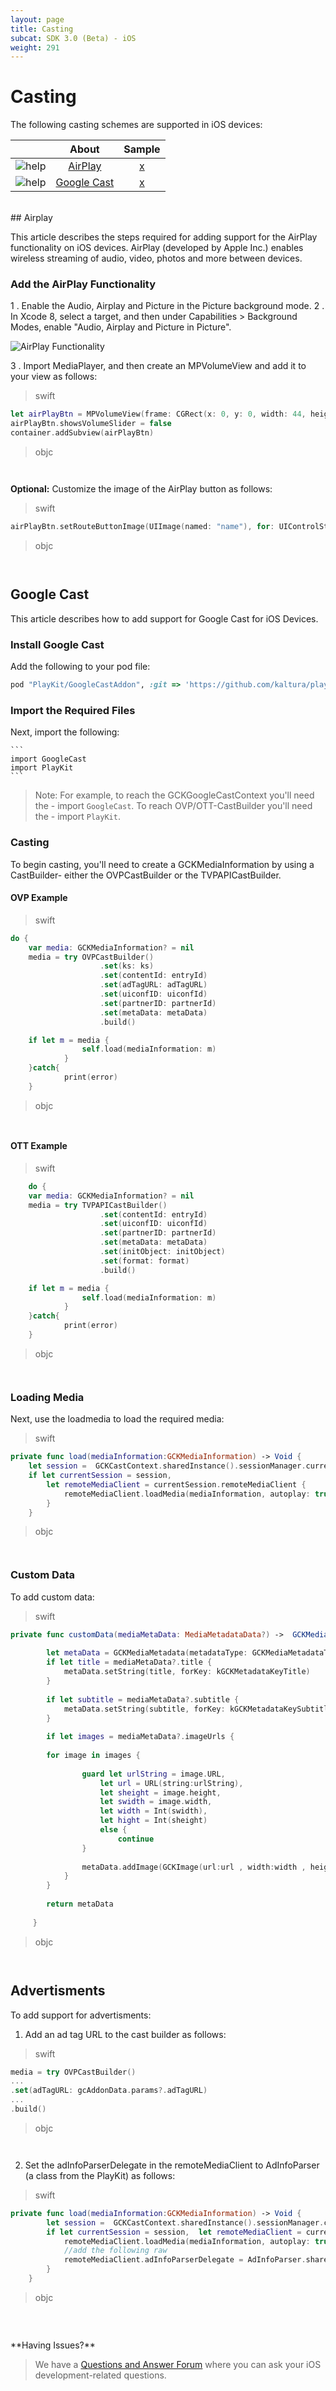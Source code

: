 ```yaml
---
layout: page
title: Casting
subcat: SDK 3.0 (Beta) - iOS
weight: 291
---
```


# Casting

The following casting schemes are supported in iOS devices:

<center>

|                                         |      About      | Sample |
|:---------------------------------------:|:---------------:|:------:|
| ![help](./v3-images/iOS/airPlay.png)    | [AirPlay]()     | [x]()  |
| ![help](./v3-images/iOS/chromecast.png) | [Google Cast]() | [x]()  |            |

</center>

</br>
## Airplay

This article describes the steps required for adding support for the AirPlay functionality on iOS devices. AirPlay (developed by Apple Inc.) enables wireless streaming of audio, video, photos and more between devices.

### Add the AirPlay Functionality  

1 . Enable the Audio, Airplay and Picture in the Picture background mode. 
2 . In Xcode 8, select a target, and then under Capabilities > Background Modes, enable "Audio, Airplay and Picture in Picture". 

![AirPlay Functionality](./v3-images/iOS/EnableAirPlay.png) 

3 . Import MediaPlayer, and then create an MPVolumeView and add it to your view as follows: 

>swift

```swift
let airPlayBtn = MPVolumeView(frame: CGRect(x: 0, y: 0, width: 44, height: 44))
airPlayBtn.showsVolumeSlider = false
container.addSubview(airPlayBtn)

```
>objc

```objc


```

**Optional:** Customize the image of the AirPlay button as follows: 

>swift

```swift
airPlayBtn.setRouteButtonImage(UIImage(named: "name"), for: UIControlState.normal)

```
>objc

```objc


```

## Google Cast

This article describes how to add support for Google Cast for iOS Devices.

###  Install Google Cast  

Add the following to your pod file: 

```ruby
pod "PlayKit/GoogleCastAddon", :git => 'https://github.com/kaltura/playkit-ios.git', :tag => PLAYKIT_TAG.

```

###  Import the Required Files  

Next, import the following:

	```
	import GoogleCast
	import PlayKit
	```
	
> Note: For example, to reach the GCKGoogleCastContext you'll need the - import `GoogleCast`. To reach OVP/OTT-CastBuilder you'll need the - import `PlayKit`.


###  Casting  

To begin casting, you'll need to create a GCKMediaInformation by using a CastBuilder- either the OVPCastBuilder or the TVPAPICastBuilder.


#### OVP Example

>swift

```swift
do {
	var media: GCKMediaInformation? = nil
	media = try OVPCastBuilder()
                    .set(ks: ks)
                    .set(contentId: entryId)
                    .set(adTagURL: adTagURL)
                    .set(uiconfID: uiconfId)
                    .set(partnerID: partnerId)
                    .set(metaData: metaData)
                    .build()

	if let m = media {
                self.load(mediaInformation: m)    
            }
	}catch{
            print(error)
	}

```
>objc

```objc


```


#### OTT Example

>swift

```swift
	do {
	var media: GCKMediaInformation? = nil
 	media = try TVPAPICastBuilder()
                    .set(contentId: entryId)
                    .set(uiconfID: uiconfId)
                    .set(partnerID: partnerId)
                    .set(metaData: metaData)
                    .set(initObject: initObject)
                    .set(format: format)
                    .build()

	if let m = media {
                self.load(mediaInformation: m)    
            }
	}catch{
            print(error)
	}
```
>objc

```objc


```

### Loading Media  

Next, use the loadmedia to load the required media:

>swift

```swift
private func load(mediaInformation:GCKMediaInformation) -> Void {
    let session =  GCKCastContext.sharedInstance().sessionManager.currentCastSession
    if let currentSession = session,  
    	let remoteMediaClient = currentSession.remoteMediaClient {
            remoteMediaClient.loadMedia(mediaInformation, autoplay: true)
        }
 	}

```
>objc

```objc


```

### Custom Data

To add custom data:

>swift

```swift
private func customData(mediaMetaData: MediaMetadataData?) ->  GCKMediaMetadata {
        
        let metaData = GCKMediaMetadata(metadataType: GCKMediaMetadataType.movie)
        if let title = mediaMetaData?.title {
            metaData.setString(title, forKey: kGCKMetadataKeyTitle)
        }
        
        if let subtitle = mediaMetaData?.subtitle {
            metaData.setString(subtitle, forKey: kGCKMetadataKeySubtitle)
        }
        
        if let images = mediaMetaData?.imageUrls {
            
        for image in images {
                
                guard let urlString = image.URL,
                    let url = URL(string:urlString),
                    let sheight = image.height,
                    let swidth = image.width,
                    let width = Int(swidth),
                    let hight = Int(sheight)
                    else {
                        continue
                }
                
                metaData.addImage(GCKImage(url:url , width:width , height:hight))
            }
        }
        
        return metaData
        
   	 }

```
>objc

```objc


```
	
##  Advertisments  

To add support for advertisments:

1. Add an ad tag URL to the cast builder as follows:

>swift

```swift
media = try OVPCastBuilder()
...
.set(adTagURL: gcAddonData.params?.adTagURL)
...
.build()

```
>objc

```objc


```

2. Set the adInfoParserDelegate in the remoteMediaClient to AdInfoParser (a class from the PlayKit) as follows:

>swift

```swift
private func load(mediaInformation:GCKMediaInformation) -> Void {
        let session =  GCKCastContext.sharedInstance().sessionManager.currentCastSession
        if let currentSession = session,  let remoteMediaClient = currentSession.remoteMediaClient {
            remoteMediaClient.loadMedia(mediaInformation, autoplay: true)
            //add the following raw
            remoteMediaClient.adInfoParserDelegate = AdInfoParser.shared
        }
    }
```
>objc

```objc


```

</br>
**Having Issues?**

> We have a [Questions and Answer Forum](https://forum.kaltura.org/c/playkit) where you can ask your iOS development-related questions.

